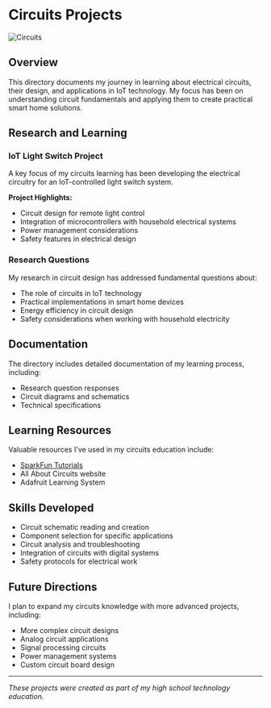# Circuits Projects

![Circuits](https://img.shields.io/badge/Hardware-Circuits-brightgreen?logo=raspberrypi)

## Overview
This directory documents my journey in learning about electrical circuits, their design, and applications in IoT technology. My focus has been on understanding circuit fundamentals and applying them to create practical smart home solutions.

## Research and Learning

### IoT Light Switch Project
A key focus of my circuits learning has been developing the electrical circuitry for an IoT-controlled light switch system.

**Project Highlights:**
- Circuit design for remote light control
- Integration of microcontrollers with household electrical systems
- Power management considerations
- Safety features in electrical design

### Research Questions
My research in circuit design has addressed fundamental questions about:
- The role of circuits in IoT technology
- Practical implementations in smart home devices
- Energy efficiency in circuit design
- Safety considerations when working with household electricity

## Documentation
The directory includes detailed documentation of my learning process, including:
- Research question responses
- Circuit diagrams and schematics
- Technical specifications

## Learning Resources
Valuable resources I've used in my circuits education include:
- [SparkFun Tutorials](https://learn.sparkfun.com/tutorials/)
- All About Circuits website
- Adafruit Learning System

## Skills Developed
- Circuit schematic reading and creation
- Component selection for specific applications
- Circuit analysis and troubleshooting
- Integration of circuits with digital systems
- Safety protocols for electrical work

## Future Directions
I plan to expand my circuits knowledge with more advanced projects, including:
- More complex circuit designs
- Analog circuit applications
- Signal processing circuits
- Power management systems
- Custom circuit board design

---

*These projects were created as part of my high school technology education.*